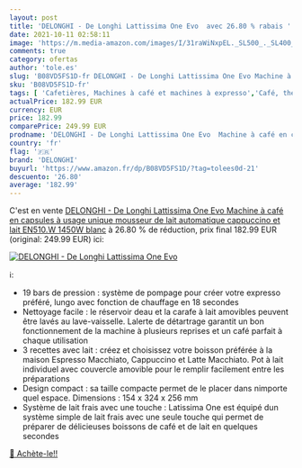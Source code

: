 ```yaml
---
layout: post
title: 'DELONGHI - De Longhi Lattissima One Evo  avec 26.80 % rabais '
date: 2021-10-11 02:58:11
image: 'https://m.media-amazon.com/images/I/31raWiNxpEL._SL500_._SL400_.jpg'
comments: true
category: ofertas
author: 'tole.es'
slug: 'B08VD5FS1D-fr DELONGHI - De Longhi Lattissima One Evo Machine à café en...'
sku: 'B08VD5FS1D-fr'
tags: [ 'Cafetières, Machines à café et machines à expresso','Café, thé et expresso','Cuisine et Maison','Machines à café automatiques','delonghi', ]
actualPrice: 182.99 EUR
currency: EUR
price: 182.99
comparePrice: 249.99 EUR
prodname: 'DELONGHI - De Longhi Lattissima One Evo  Machine à café en capsules à usage unique  mousseur de lait automatique  cappuccino et lait  EN510.W  1450W  blanc'
country: 'fr'
flag: '🇫🇷'
brand: 'DELONGHI'
buyurl: 'https://www.amazon.fr/dp/B08VD5FS1D/?tag=tolees0d-21'
descuento: '26.80'
average: '182.99'
---
```


C'est en vente [DELONGHI - De Longhi Lattissima One Evo  Machine à café en capsules à usage unique  mousseur de lait automatique  cappuccino et lait  EN510.W  1450W  blanc](https://www.amazon.fr/dp/B08VD5FS1D/?tag=tolees0d-21)  à  26.80 % de réduction, prix final  182.99 EUR (original: 249.99 EUR) ici:

[![DELONGHI - De Longhi Lattissima One Evo ](https://m.media-amazon.com/images/I/31raWiNxpEL._SL500_._SL400_.jpg)](https://www.amazon.fr/dp/B08VD5FS1D/?tag=tolees0d-21)

ℹ️:

- 19 bars de pression : système de pompage pour créer votre expresso préféré, lungo avec fonction de chauffage en 18 secondes
- Nettoyage facile : le réservoir deau et la carafe à lait amovibles peuvent être lavés au lave-vaisselle. Lalerte de détartrage garantit un bon fonctionnement de la machine à plusieurs reprises et un café parfait à chaque utilisation
- 3 recettes avec lait : créez et choisissez votre boisson préférée à la maison Espresso Macchiato, Cappuccino et Latte Macchiato. Pot à lait individuel avec couvercle amovible pour le remplir facilement entre les préparations
- Design compact : sa taille compacte permet de le placer dans nimporte quel espace. Dimensions : 154 x 324 x 256 mm
- Système de lait frais avec une touche : Latissima One est équipé dun système simple de lait frais avec une seule touche qui permet de préparer de délicieuses boissons de café et de lait en quelques secondes

[🛒 Achète-le!!](https://www.amazon.fr/dp/B08VD5FS1D/?tag=tolees0d-21)
